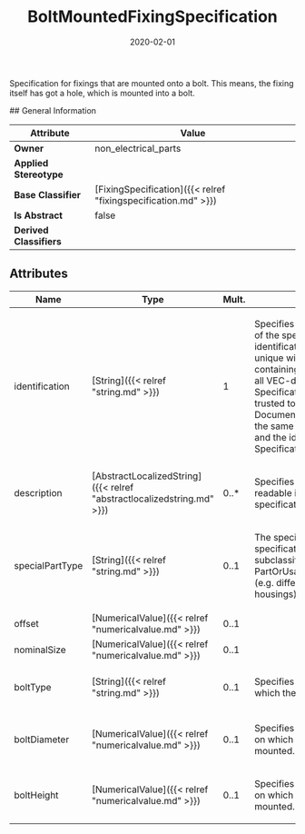 ﻿---
title: BoltMountedFixingSpecification
toc: false
type: specs
date: "2020-02-01"
draft: false
specification: VEC
version: 1.2.0
documentType: "Recommendation"
elementType: Class
classes:
  - BoltMountedFixingSpecification
menu_name: vec-1.2.0
---
<p> Specification for fixings that are mounted onto a bolt. This means, the fixing itself has got a hole, which is mounted into a bolt.      </p>
## General Information

| Attribute               | Value |
|-------------------------|-------|
| **Owner**               | non_electrical_parts |
| **Applied Stereotype**  |   |
| **Base Classifier**     | [FixingSpecification]({{< relref "fixingspecification.md" >}})<br/>  |
| **Is Abstract**         | false |
| **Derived Classifiers** |   |

## Attributes
|  Name  |  Type  |  Mult.  |  Description  |  Owning Classifier  |
|--------|--------|---------|---------------|--------------|
|identification | [String]({{< relref "string.md" >}}) | 1 | <p> Specifies a unique identification of the specification. The identification is guaranteed to be unique within the document containing the specification. For all VEC-documents a Specification-instance can be trusted to be identical if the DocumentVersion-instance is the same (see DocumentVersion) and the identification of the Specification is the same.      </p> | [Specification]({{< relref "specification.md" >}}) |
|description | [AbstractLocalizedString]({{< relref "abstractlocalizedstring.md" >}}) | 0..* | <p> Specifies additional, human readable information about the specification.      </p> | [Specification]({{< relref "specification.md" >}}) |
|specialPartType | [String]({{< relref "string.md" >}}) | 0..1 | <p>The specialPartType allows the specification of subclassifications for a PartOrUsageRelatedSpecification (e.g. different types of connector housings).  </p> | [PartOrUsageRelatedSpecification]({{< relref "partorusagerelatedspecification.md" >}}) |
|offset | [NumericalValue]({{< relref "numericalvalue.md" >}}) | 0..1 |  | [FixingSpecification]({{< relref "fixingspecification.md" >}}) |
|nominalSize | [NumericalValue]({{< relref "numericalvalue.md" >}}) | 0..1 |  | [FixingSpecification]({{< relref "fixingspecification.md" >}}) |
|boltType | [String]({{< relref "string.md" >}}) | 0..1 | <p> Specifies the type of the bolt on which the fixing can be mounted.      </p> | [BoltMountedFixingSpecification]({{< relref "boltmountedfixingspecification.md" >}}) |
|boltDiameter | [NumericalValue]({{< relref "numericalvalue.md" >}}) | 0..1 | <p> Specifies the diameter of the bolt on which the fixing can be mounted.      </p> | [BoltMountedFixingSpecification]({{< relref "boltmountedfixingspecification.md" >}}) |
|boltHeight | [NumericalValue]({{< relref "numericalvalue.md" >}}) | 0..1 | <p> Specifies the height of the bolt on which the fixing can be mounted.      </p> | [BoltMountedFixingSpecification]({{< relref "boltmountedfixingspecification.md" >}}) |

